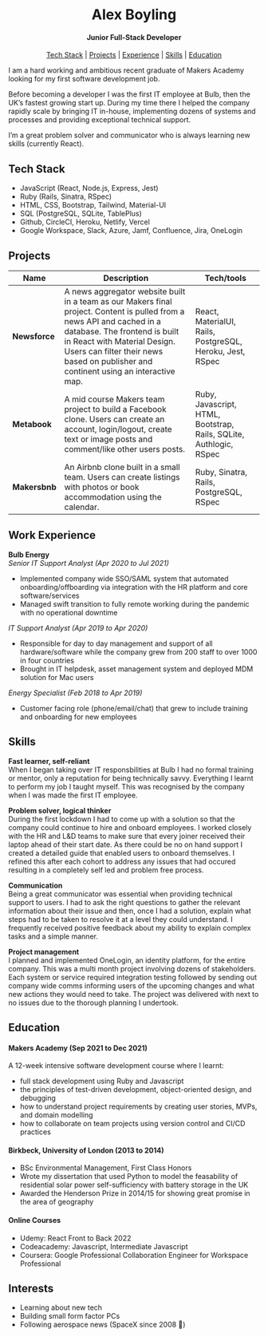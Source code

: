 <div align="center">
<h1>Alex Boyling</h1>  
<h4>Junior Full-Stack Developer</h4>

[Tech Stack](#tech-stack) | [Projects](#projects) | [Experience](#work-experience) | [Skills](#skills) | [Education](#education)

</div>

I am a hard working and ambitious recent graduate of Makers Academy looking for my first software development job. 

Before becoming a developer I was the first IT employee at Bulb, then the UK’s fastest growing start up. During my time there I helped the company rapidly scale by bringing IT in-house, implementing dozens of systems and processes and providing exceptional technical support. 

I’m a great problem solver and communicator who is always learning new skills (currently React).

## Tech Stack
- JavaScript (React, Node.js, Express, Jest)
- Ruby (Rails, Sinatra, RSpec)
- HTML, CSS, Bootstrap, Tailwind, Material-UI
- SQL (PostgreSQL, SQLite, TablePlus)
- Github, CircleCI, Heroku, Netlify, Vercel
- Google Workspace, Slack, Azure, Jamf, Confluence, Jira, OneLogin

## Projects

| Name                         | Description       | Tech/tools        |
| ---------------------------- | ----------------- | ----------------- |
| **Newsforce**            | A news aggregator website built in a team as our Makers final project. Content is pulled from a news API and cached in a database. The frontend is built in React with Material Design. Users can filter their news based on publisher and continent using an interactive map.  | React, MaterialUI, Rails, PostgreSQL, Heroku, Jest, RSpec |
| **Metabook** | A mid course Makers team project to build a Facebook clone. Users can create an account, login/logout, create text or image posts and comment/like other users posts. | Ruby, Javascript, HTML, Bootstrap, Rails, SQLite, Authlogic, RSpec              |
| **Makersbnb** | An Airbnb clone built in a small team. Users can create listings with photos or book accommodation using the calendar. | Ruby, Sinatra, Rails, PostgreSQL, RSpec              |

## Work Experience

**Bulb Energy**   
_Senior IT Support Analyst (Apr 2020 to Jul 2021)_
- Implemented company wide SSO/SAML system that automated onboarding/offboarding via integration with the HR platform and core software/services
- Managed swift transition to fully remote working during the pandemic with no operational downtime

_IT Support Analyst (Apr 2019 to Apr 2020)_
- Responsible for day to day management and support of all hardware/software while the company grew from 200 staff to over 1000 in four countries
- Brought in IT helpdesk, asset management system and deployed MDM solution for Mac users

_Energy Specialist (Feb 2018 to Apr 2019)_
- Customer facing role (phone/email/chat) that grew to include training and onboarding for new employees

## Skills

**Fast learner, self-reliant**  
When I began taking over IT responsbilities at Bulb I had no formal training or mentor, only a reputation for being technically savvy. Everything I learnt to perform my job I taught myself. This was recognised by the company when I was made the first IT employee.

**Problem solver, logical thinker**  
During the first lockdown I had to come up with a solution so that the company could continue to hire and onboard employees. I worked closely with the HR and L&D teams to make sure that every joiner received their laptop ahead of their start date. As there could be no on hand support I created a detailed guide that enabled users to onboard themselves. I refined this after each cohort to address any issues that had occured resulting in a completely self led and problem free process.

**Communication**  
Being a great communicator was essential when providing technical support to users. I had to ask the right questions to gather the relevant information about their issue and then, once I had a solution, explain what steps had to be taken to resolve it at a level they could understand. I frequently received positive feedback about my ability to explain complex tasks and a simple manner.

**Project management**  
I planned and implemented OneLogin, an identity platform, for the entire company. This was a multi month project involving dozens of stakeholders. Each system or service required integration testing followed by sending out company wide comms informing users of the upcoming changes and what new actions they would need to take. The project was delivered with next to no issues due to the thorough planning I undertook.

## Education

#### Makers Academy (Sep 2021 to Dec 2021)
A 12-week intensive software development course where I learnt:
- full stack development using Ruby and Javascript
- the principles of test-driven development, object-oriented design, and debugging
- how to understand project requirements by creating user stories, MVPs, and domain modelling
- how to collaborate on team projects using version control and CI/CD practices

#### Birkbeck, University of London (2013 to 2014)

- BSc Environmental Management, First Class Honors
- Wrote my dissertation that used Python to model the feasability of residential solar power self-sufficiency with battery storage in the UK
- Awarded the Henderson Prize in 2014/15 for showing great promise in the area of geography

#### Online Courses

- Udemy: React Front to Back 2022
- Codeacademy: Javascript, Intermediate Javascript
- Coursera: Google Professional Collaboration Engineer for Workspace Professional

## Interests

- Learning about new tech
- Building small form factor PCs
- Following aerospace news (SpaceX since 2008 🚀)